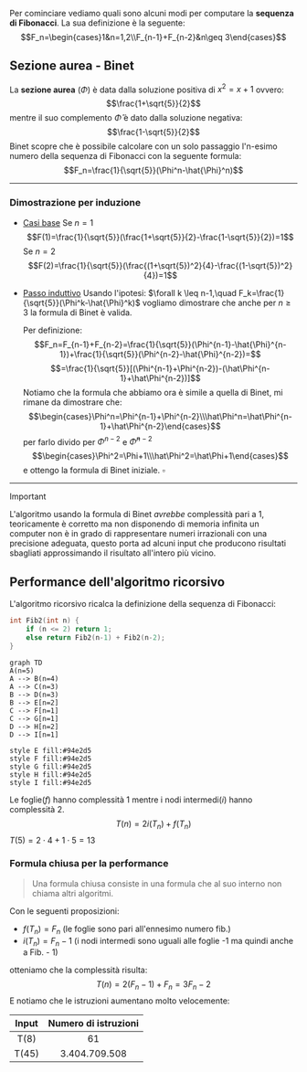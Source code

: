 Per cominciare vediamo quali sono alcuni modi per computare la **sequenza di Fibonacci**.
La sua definizione è la seguente:
$$F_n=\begin{cases}1&n=1,2\\F_{n-1}+F_{n-2}&n\geq 3\end{cases}$$
## Sezione aurea - Binet
La **sezione aurea** ($\Phi$) è data dalla soluzione positiva di $x^2=x+1$ ovvero:
$$\frac{1+\sqrt{5}}{2}$$
mentre il suo complemento $\hat{\Phi}$ è dato dalla soluzione negativa:
$$\frac{1-\sqrt{5}}{2}$$
Binet scopre che è possibile calcolare con un solo passaggio l'n-esimo numero della sequenza di Fibonacci con la seguente formula:
$$F_n=\frac{1}{\sqrt{5}}(\Phi^n-\hat{\Phi}^n)$$

---
### Dimostrazione per induzione
- <u>Casi base</u> 
	Se $n=1$
	$$F(1)=\frac{1}{\sqrt{5}}(\frac{1+\sqrt{5}}{2}-\frac{1-\sqrt{5}}{2})=1$$
	Se $n=2$
	$$F(2)=\frac{1}{\sqrt{5}}(\frac{(1+\sqrt{5})^2}{4}-\frac{(1-\sqrt{5})^2}{4})=1$$
- <u>Passo induttivo</u>
	Usando l'ipotesi: $\forall k \leq n-1,\quad F_k=\frac{1}{\sqrt{5}}(\Phi^k-\hat{\Phi}^k)$
	vogliamo dimostrare che anche per $n\geq 3$ la formula di Binet è valida.
	  
	Per definizione:
	$$F_n=F_{n-1}+F_{n-2}=\frac{1}{\sqrt{5}}(\Phi^{n-1}-\hat{\Phi}^{n-1})+\frac{1}{\sqrt{5}}(\Phi^{n-2}-\hat{\Phi}^{n-2})=$$
	$$=\frac{1}{\sqrt{5}}[(\Phi^{n-1}+\Phi^{n-2})-(\hat\Phi^{n-1}+\hat\Phi^{n-2})]$$
	Notiamo che la formula che abbiamo ora è simile a quella di Binet, mi rimane da dimostrare che:
	$$\begin{cases}\Phi^n=\Phi^{n-1}+\Phi^{n-2}\\\hat\Phi^n=\hat\Phi^{n-1}+\hat\Phi^{n-2}\end{cases}$$
	per farlo divido per $\Phi^{n-2}$ e $\hat\Phi^{n-2}$
	$$\begin{cases}\Phi^2=\Phi+1\\\hat\Phi^2=\hat\Phi+1\end{cases}$$
e ottengo la formula di Binet iniziale. $\square$

---

>[!Important]
>L'algoritmo usando la formula di Binet _avrebbe_ complessità pari a 1, teoricamente è corretto ma non disponendo di memoria infinita un computer non è in grado di rappresentare numeri irrazionali con una precisione adeguata, questo porta ad alcuni input che producono risultati sbagliati approssimando il risultato all'intero più vicino.

## Performance dell'algoritmo ricorsivo
L'algoritmo ricorsivo ricalca la definizione della sequenza di Fibonacci:
```cpp
int Fib2(int n) {
	if (n <= 2) return 1;
	else return Fib2(n-1) + Fib2(n-2);
}
```

```mermaid
graph TD
A(n=5)
A --> B(n=4)
A --> C(n=3)
B --> D(n=3)
B --> E[n=2]
C --> F[n=1]
C --> G[n=1]
D --> H[n=2]
D --> I[n=1]

style E fill:#94e2d5 
style F fill:#94e2d5 
style G fill:#94e2d5 
style H fill:#94e2d5 
style I fill:#94e2d5
```
Le foglie($f$) hanno complessità 1 mentre i nodi intermedi($i$) hanno complessità 2.
$$T(n)=2i(T_n)+f(T_n)$$
$T(5)=2\cdot 4 + 1\cdot 5 = 13$

### Formula chiusa per la performance
>Una formula chiusa consiste in una formula che al suo interno non chiama altri algoritmi.

Con le seguenti proposizioni:
-  $f(T_n)=F_n$ (le foglie sono pari all'ennesimo numero fib.)
- $i(T_n)=F_n-1$ (i nodi intermedi sono uguali alle foglie -1 ma quindi anche a Fib. - 1)

otteniamo che la complessità risulta:
$$T(n)=2(F_n-1)+F_n=3F_n-2$$
E notiamo che le istruzioni aumentano molto velocemente:

| Input | Numero di istruzioni |
|:-----:|:--------------------:|
| T(8)  |          61          |
| T(45) |    3.404.709.508     |


